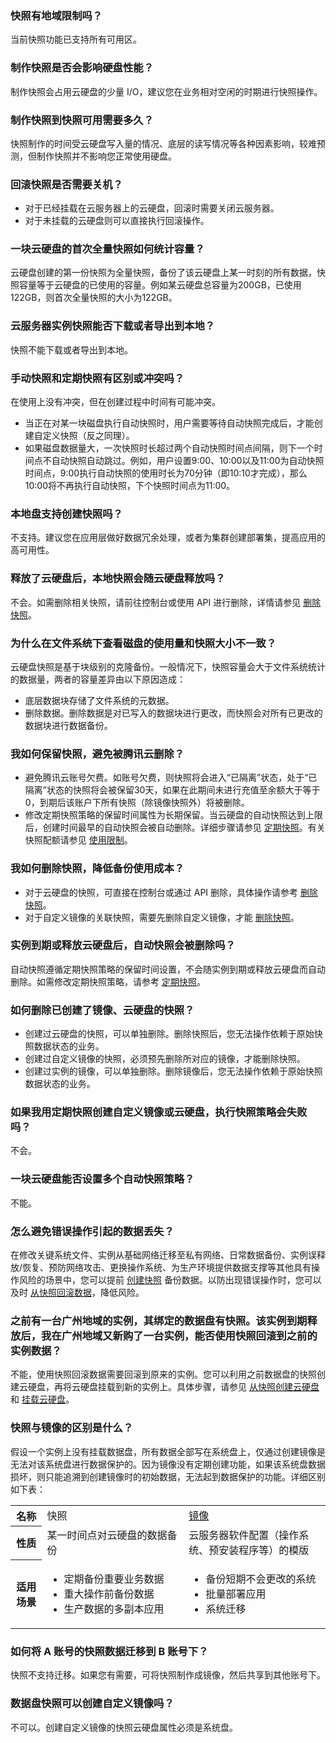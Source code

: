 ### 快照有地域限制吗？
当前快照功能已支持所有可用区。

### 制作快照是否会影响硬盘性能？
制作快照会占用云硬盘的少量 I/O，建议您在业务相对空闲的时期进行快照操作。

### 制作快照到快照可用需要多久？
快照制作的时间受云硬盘写入量的情况、底层的读写情况等各种因素影响，较难预测，但制作快照并不影响您正常使用硬盘。

### 回滚快照是否需要关机？
- 对于已经挂载在云服务器上的云硬盘，回滚时需要关闭云服务器。
- 对于未挂载的云硬盘则可以直接执行回滚操作。

### 一块云硬盘的首次全量快照如何统计容量？
云硬盘创建的第一份快照为全量快照，备份了该云硬盘上某一时刻的所有数据，快照容量等于云硬盘的已使用的容量。例如某云硬盘总容量为200GB，已使用122GB，则首次全量快照的大小为122GB。

### 云服务器实例快照能否下载或者导出到本地？
快照不能下载或者导出到本地。

### 手动快照和定期快照有区别或冲突吗？
在使用上没有冲突，但在创建过程中时间有可能冲突。
- 当正在对某一块磁盘执行自动快照时，用户需要等待自动快照完成后，才能创建自定义快照（反之同理）。
- 如果磁盘数据量大，一次快照时长超过两个自动快照时间点间隔，则下一个时间点不自动快照自动跳过。例如，用户设置9:00、10:00以及11:00为自动快照时间点，9:00执行自动快照的使用时长为70分钟（即10:10才完成），那么10:00将不再执行自动快照，下个快照时间点为11:00。

### 本地盘支持创建快照吗？
不支持。建议您在应用层做好数据冗余处理，或者为集群创建部署集，提高应用的高可用性。

### 释放了云硬盘后，本地快照会随云硬盘释放吗？
不会。如需删除相关快照，请前往控制台或使用 API 进行删除，详情请参见 [删除快照](https://cloud.tencent.com/document/product/362/5758)。

### 为什么在文件系统下查看磁盘的使用量和快照大小不一致？
云硬盘快照是基于块级别的克隆备份。一般情况下，快照容量会大于文件系统统计的数据量，两者的容量差异由以下原因造成：
- 底层数据块存储了文件系统的元数据。
- 删除数据。删除数据是对已写入的数据块进行更改，而快照会对所有已更改的数据块进行数据备份。

### 我如何保留快照，避免被腾讯云删除？
- 避免腾讯云账号欠费。如账号欠费，则快照将会进入“已隔离”状态，处于“已隔离”状态的快照将会被保留30天，如果在此期间未进行充值至余额大于等于0，到期后该账户下所有快照（除镜像快照外）将被删除。
- 修改定期快照策略的保留时间属性为长期保留。当云硬盘的自动快照达到上限后，创建时间最早的自动快照会被自动删除。详细步骤请参见 [定期快照](https://cloud.tencent.com/document/product/362/8191)。有关快照配额请参见 [使用限制](https://cloud.tencent.com/document/product/362/5145)。

### 我如何删除快照，降低备份使用成本？
- 对于云硬盘的快照，可直接在控制台或通过 API 删除，具体操作请参考 [删除快照](https://cloud.tencent.com/document/product/362/5758)。
- 对于自定义镜像的关联快照，需要先删除自定义镜像，才能 [删除快照](https://cloud.tencent.com/document/product/362/5758)。

### 实例到期或释放云硬盘后，自动快照会被删除吗？
自动快照遵循定期快照策略的保留时间设置，不会随实例到期或释放云硬盘而自动删除。如需修改定期快照策略，请参考 [定期快照](https://cloud.tencent.com/document/product/362/8191)。

### 如何删除已创建了镜像、云硬盘的快照？
- 创建过云硬盘的快照，可以单独删除。删除快照后，您无法操作依赖于原始快照数据状态的业务。
- 创建过自定义镜像的快照，必须预先删除所对应的镜像，才能删除快照。
- 创建过实例的镜像，可以单独删除。删除镜像后，您无法操作依赖于原始快照数据状态的业务。

### 如果我用定期快照创建自定义镜像或云硬盘，执行快照策略会失败吗？
不会。


### 一块云硬盘能否设置多个自动快照策略？
不能。

### 怎么避免错误操作引起的数据丢失？
在修改关键系统文件、实例从基础网络迁移至私有网络、日常数据备份、实例误释放/恢复、预防网络攻击、更换操作系统、为生产环境提供数据支撑等其他具有操作风险的场景中，您可以提前 [创建快照](https://cloud.tencent.com/document/product/362/5755) 备份数据。以防出现错误操作时，您可以及时 [从快照回滚数据](https://cloud.tencent.com/document/product/362/5756)，降低风险。

### 之前有一台广州地域的实例，其绑定的数据盘有快照。该实例到期释放后，我在广州地域又新购了一台实例，能否使用快照回滚到之前的实例数据？
不能，使用快照回滚数据需要回滚到原来的实例。您可以利用之前数据盘的快照创建云硬盘，再将云硬盘挂载到新的实例上。具体步骤，请参见 [从快照创建云硬盘](https://cloud.tencent.com/document/product/362/5757) 和 [挂载云硬盘](https://cloud.tencent.com/document/product/362/5745)。

### 快照与镜像的区别是什么？
假设一个实例上没有挂载数据盘，所有数据全部写在系统盘上，仅通过创建镜像是无法对该系统盘进行数据保护的。因为镜像没有定期创建功能，如果该系统盘数据损坏，则只能追溯到创建镜像时的初始数据，无法起到数据保护的功能。详细区别如下表：
<table>
		<tr>
		<th width="10%">名称</th>
		<td width="45%">快照</td>
		<td><a href="https://cloud.tencent.com/document/product/213/4940">镜像</a></td>
		</tr>
		<tr>
		<th>性质</th>
			<td>某一时间点对云硬盘的数据备份</td>
	   	<td>云服务器软件配置（操作系统、预安装程序等）的模版</td>
		</tr>
		<tr>
		<th>适用场景</th>
		<td>
			<ul>
				<li>定期备份重要业务数据</li>
				<li>重大操作前备份数据</li>
				<li>生产数据的多副本应用</li>
			</ul>
		</td>
		<td>
			<ul>
				<li>备份短期不会更改的系统</li>
				<li>批量部署应用</li>
				<li>系统迁移</li>
			</ul>
		</td>
		</tr>
</table>

### 如何将 A 账号的快照数据迁移到 B 账号下？
快照不支持迁移。如果您有需要，可将快照制作成镜像，然后共享到其他账号下。

### 数据盘快照可以创建自定义镜像吗？
不可以。创建自定义镜像的快照云硬盘属性必须是系统盘。


